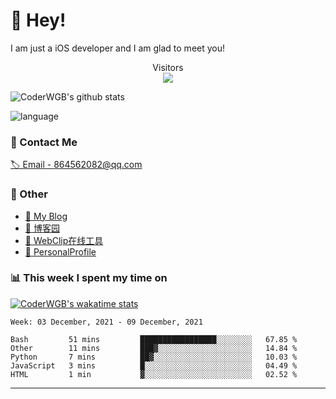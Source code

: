 # 👋 Hey!


I am just a iOS developer and I am glad to meet you!

<p align="center"> 
  Visitors<br><img src="https://profile-counter.glitch.me/WangGuibin/count.svg" />
</p>

![CoderWGB's github stats](https://github-readme-stats.vercel.app/api?username=WangGuibin&&show_icons=true&&title_color=1abc9c&&icon_color=1abc9c)

![language](https://github-readme-stats.vercel.app/api/top-langs/?username=WangGuibin&hide_langs_below=1&theme=default&line_height=27&layout=compact)




### 📮 Contact Me

[🏷 Email - 864562082@qq.com](mailto:864562082@qq.com)


### 🤪 Other

- [📌 My Blog](http://wangguibin.github.io/hexo-github-action)
- [📌 博客园](https://www.cnblogs.com/wgb1234/)
- [📌 WebClip在线工具](https://wangguibin.github.io/webclicp-vue-app/)
- [📌 PersonalProfile](https://wangguibin.github.io/PersonalProfile/)



### 📊 This week I spent my time on

[![CoderWGB's wakatime stats](https://github-readme-stats.vercel.app/api/wakatime?username=WangGuibin)](https://github.com/anuraghazra/github-readme-stats)


<!--START_SECTION:waka-->
```text
Week: 03 December, 2021 - 09 December, 2021

Bash         51 mins         █████████████████░░░░░░░░   67.85 % 
Other        11 mins         ███▓░░░░░░░░░░░░░░░░░░░░░   14.84 % 
Python       7 mins          ██▓░░░░░░░░░░░░░░░░░░░░░░   10.03 % 
JavaScript   3 mins          █░░░░░░░░░░░░░░░░░░░░░░░░   04.49 % 
HTML         1 min           ▓░░░░░░░░░░░░░░░░░░░░░░░░   02.52 % 
```
<!--END_SECTION:waka-->

---
